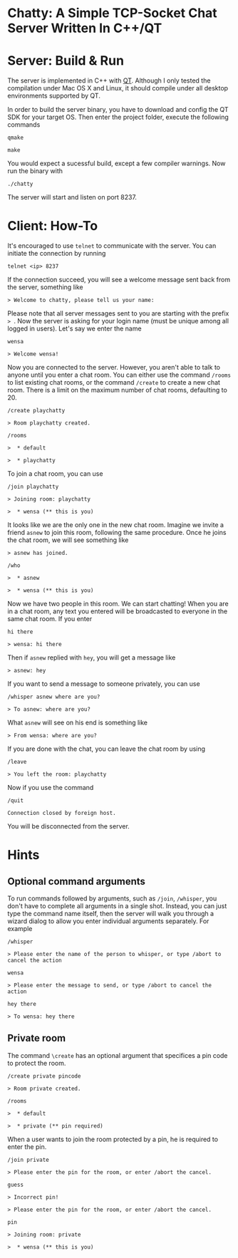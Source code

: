 Chatty: A Simple TCP-Socket Chat Server Written In C++/QT
=========================================================

# Server: Build & Run

The server is implemented in C++ with
[QT](http://qt-project.org). Although I only tested the compilation
under Mac OS X and Linux, it should compile under all desktop
environments supported by QT.

In order to build the server binary, you have to download and config
the QT SDK for your target OS. Then enter the project folder, execute
the following commands

`qmake`

`make`

You would expect a sucessful build, except a few compiler
warnings. Now run the binary with

`./chatty`

The server will start and listen on port 8237.

# Client: How-To

It's encouraged to use `telnet` to communicate with the server. You
can initiate the connection by running

`telnet <ip> 8237`

If the connection succeed, you will see a welcome message sent back
from the server, something like

`> Welcome to chatty, please tell us your name:`

Please note that all server messages sent to you are starting with the
prefix `> `. Now the server is asking for your login name (must be
unique among all logged in users). Let's say we enter the name

`wensa`

`> Welcome wensa!`

Now you are connected to the server. However, you aren't able to talk
to anyone until you enter a chat room. You can either use the command
`/rooms` to list existing chat rooms, or the command `/create` to
create a new chat room. There is a limit on the maximum number of chat
rooms, defaulting to 20.

`/create playchatty`

`> Room playchatty created.`

`/rooms`

`>  * default`

`>  * playchatty`

To join a chat room, you can use

`/join playchatty`

`> Joining room: playchatty`

`>  * wensa (** this is you)`

It looks like we are the only one in the new chat room. Imagine we
invite a friend `asnew` to join this room, following the same
procedure. Once he joins the chat room, we will see something like

`> asnew has joined.`

`/who`

`>  * asnew`

`>  * wensa (** this is you)`

Now we have two people in this room. We can start chatting! When you
are in a chat room, any text you entered will be broadcasted to
everyone in the same chat room. If you enter

`hi there`

`> wensa: hi there`

Then if `asnew` replied with `hey`, you will get a message like

`> asnew: hey`

If you want to send a message to someone privately, you can use

`/whisper asnew where are you?`

`> To asnew: where are you?`

What `asnew` will see on his end is something like

`> From wensa: where are you?`

If you are done with the chat, you can leave the chat room by using

`/leave`

`> You left the room: playchatty`

Now if you use the command

`/quit`

`Connection closed by foreign host.`

You will be disconnected from the server.

# Hints

## Optional command arguments

To run commands followed by arguments, such as `/join`, `/whisper`,
you don't have to complete all arguments in a single shot. Instead,
you can just type the command name itself, then the server will walk
you through a wizard dialog to allow you enter individual arguments
separately. For example

`/whisper`

`> Please enter the name of the person to whisper, or type /abort to cancel the action`

`wensa`

`> Please enter the message to send, or type /abort to cancel the action`

`hey there`

`> To wensa: hey there`

## Private room

The command `\create` has an optional argument that specifices a pin
code to protect the room.

`/create private pincode`

`> Room private created.`

`/rooms`

`>  * default`

`>  * private (** pin required)`

When a user wants to join the room protected by a pin, he is required
to enter the pin.

`/join private`

`> Please enter the pin for the room, or enter /abort the cancel.`

`guess`

`> Incorrect pin!`

`> Please enter the pin for the room, or enter /abort the cancel.`

`pin`

`> Joining room: private`

`>  * wensa (** this is you)`
